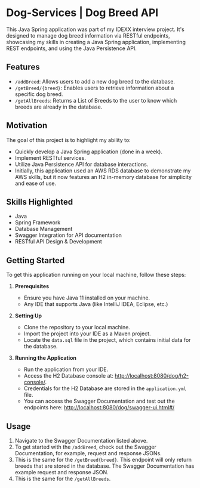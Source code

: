# Dog-Services | Dog Breed API

This Java Spring application was part of my IDEXX interview project. It's designed to manage dog breed information via RESTful endpoints, showcasing my skills in creating a Java Spring application, implementing REST endpoints, and using the Java Persistence API.

## Features

- `/addBreed`: Allows users to add a new dog breed to the database.
- `/getBreed/{breed}`: Enables users to retrieve information about a specific dog breed.
- `/getAllBreeds`: Returns a List of Breeds to the user to know which breeds are already in the database.

## Motivation

The goal of this project is to highlight my ability to:
- Quickly develop a Java Spring application (done in a week).
- Implement RESTful services.
- Utilize Java Persistence API for database interactions.
- Initially, this application used an AWS RDS database to demonstrate my AWS skills, but it now features an H2 in-memory database for simplicity and ease of use.

## Skills Highlighted

- Java
- Spring Framework
- Database Management
- Swagger Integration for API documentation
- RESTful API Design & Development

## Getting Started

To get this application running on your local machine, follow these steps:

1. **Prerequisites**
   - Ensure you have Java 11 installed on your machine.
   - Any IDE that supports Java (like IntelliJ IDEA, Eclipse, etc.)

2. **Setting Up**
   - Clone the repository to your local machine.
   - Import the project into your IDE as a Maven project.
   - Locate the `data.sql` file in the project, which contains initial data for the database.

3. **Running the Application**
   - Run the application from your IDE.
   - Access the H2 Database console at: [http://localhost:8080/dog/h2-console/](http://localhost:8080/dog/h2-console/).
   - Credentials for the H2 Database are stored in the `application.yml` file.
   - You can access the Swagger Documentation and test out the endpoints here: [http://localhost:8080/dog/swagger-ui.html#/](http://localhost:8080/dog/swagger-ui.html#/)
  
## Usage
   1. Navigate to the Swagger Documentation listed above.
   2. To get started with the `/addBreed`, check out the Swagger Documentation, for example, request and response JSONs.
   3. This is the same for the `/getBreed{breed}`. This endpoint will only return breeds that are stored in the database. The Swagger Documentation has example request and response JSON.
   4. This is the same for the `/getAllBreeds`.

